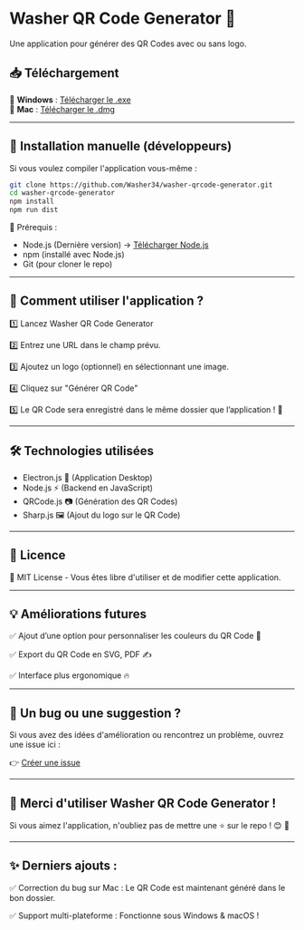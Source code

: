 # Washer QR Code Generator 🚀

Une application pour générer des QR Codes avec ou sans logo.

## 📥 Téléchargement

🔹 **Windows** : [Télécharger le .exe](https://github.com/Washer34/washer-qrcode-generator/releases/tag/v1.0.1)  
🔹 **Mac** : [Télécharger le .dmg](https://github.com/Washer34/washer-qrcode-generator/releases/tag/v1.0.0)

---

## 🔧 Installation manuelle (développeurs)

Si vous voulez compiler l'application vous-même :

```sh
git clone https://github.com/Washer34/washer-qrcode-generator.git
cd washer-qrcode-generator
npm install
npm run dist
```

📌 Prérequis :

- Node.js (Dernière version) → [Télécharger Node.js](https://nodejs.org/fr/download)
- npm (installé avec Node.js)
- Git (pour cloner le repo)

---

## 🚀 Comment utiliser l'application ?

1️⃣ Lancez Washer QR Code Generator

2️⃣ Entrez une URL dans le champ prévu.

3️⃣ Ajoutez un logo (optionnel) en sélectionnant une image.

4️⃣ Cliquez sur "Générer QR Code"

5️⃣ Le QR Code sera enregistré dans le même dossier que l’application ! 📂

---

## 🛠 Technologies utilisées

- Electron.js 🚀 (Application Desktop)
- Node.js ⚡ (Backend en JavaScript)
- QRCode.js 📷 (Génération des QR Codes)
- Sharp.js 🖼 (Ajout du logo sur le QR Code)

---

## 📜 Licence

📝 MIT License - Vous êtes libre d'utiliser et de modifier cette application.

---

## 💡 Améliorations futures

✅ Ajout d’une option pour personnaliser les couleurs du QR Code 🎨

✅ Export du QR Code en SVG, PDF ✍️

✅ Interface plus ergonomique 🔥

---

## 💬 Un bug ou une suggestion ?

Si vous avez des idées d'amélioration ou rencontrez un problème, ouvrez une issue ici :

👉 [Créer une issue](https://github.com/Washer34/washer-qrcode-generator/issues)

---

## 🎉 Merci d'utiliser Washer QR Code Generator !

Si vous aimez l'application, n'oubliez pas de mettre une ⭐ sur le repo ! 😊 🚀

---

## ✨ Derniers ajouts :

✅ Correction du bug sur Mac : Le QR Code est maintenant généré dans le bon dossier.

✅ Support multi-plateforme : Fonctionne sous Windows & macOS !
